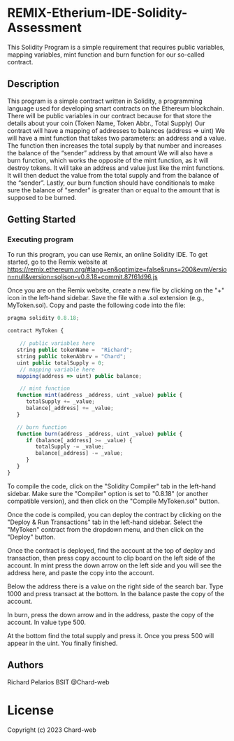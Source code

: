 # REMIX-Etherium-IDE-Solidity-Assessment

This Solidity Program is a  simple requirement that requires public variables, mapping variables, mint function and burn function for our so-called contract.

## Description

This program is a simple contract written in Solidity, a programming language used for developing smart contracts on the Ethereum blockchain. 
There will be public variables in our contract because for that store the details about your coin (Token Name, Token Abbr., Total Supply)
Our contract will have a mapping of addresses to balances (address => uint)
We will have a mint function that takes two parameters: an address and a value. 
The function then increases the total supply by that number and increases the balance of the “sender” address by that amount
We will also have a burn function, which works the opposite of the mint function, as it will destroy tokens. 
It will take an address and value just like the mint functions. It will then deduct the value from the total supply and from the balance of the “sender”.
Lastly, our burn function should have conditionals to make sure the balance of "sender" is greater than or equal to the amount that is supposed to be burned.


## Getting Started

### Executing program

To run this program, you can use Remix, an online Solidity IDE. To get started, go to the Remix website at https://remix.ethereum.org/#lang=en&optimize=false&runs=200&evmVersion=null&version=soljson-v0.8.18+commit.87f61d96.js

Once you are on the Remix website, create a new file by clicking on the "+" icon in the left-hand sidebar. Save the file with a .sol extension (e.g., MyToken.sol). Copy and paste the following code into the file:

```javascript
pragma solidity 0.8.18;

contract MyToken {

    // public variables here
   string public tokenName =  "Richard";
   string public tokenAbbrv = "Chard";
   uint public totalSupply = 0;
    // mapping variable here
   mapping(address => uint) public balance;

    // mint function
   function mint(address _address, uint _value) public { 
      totalSupply += _value;
      balance[_address] += _value;
   }

   // burn function
   function burn(address _address, uint _value) public {
      if (balance[_address] >= _value) {
         totalSupply -= _value;
         balance[_address] -= _value;
      }
   }
}

```
To compile the code, click on the "Solidity Compiler" tab in the left-hand sidebar. Make sure the "Compiler" option is set to "0.8.18" (or another compatible version), and then click on the "Compile MyToken.sol" button.

Once the code is compiled, you can deploy the contract by clicking on the "Deploy & Run Transactions" tab in the left-hand sidebar. Select the "MyToken" contract from the dropdown menu, and then click on the "Deploy" button.

Once the contract is deployed, find the account at the top of deploy and transaction, then press copy account to clip board on the left side of the account. In mint press the down arrow on the left side and you will see the address here, and paste the copy into the account.

Below the address there is a value on the right side of the search bar. Type 1000 and press transact at the bottom. In the balance paste the copy of the account. 

In burn, press the down arrow and in the address, paste the copy of the account. In value type 500.

At the bottom find the total supply and press it. Once you press 500 will appear in the uint. You finally finished.

## Authors

Richard Pelarios BSIT 
@Chard-web

# License

Copyright (c) 2023 Chard-web
